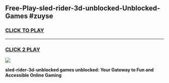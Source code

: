 
## Free-Play-sled-rider-3d-unblocked-Unblocked-Games #zuyse
<h3>
<a href="https://news.freeplayer.one?title=sled-rider-3d-unblocked&ref=8M">CLICK TO PLAY</a></h3>
<hr>

<h3>
<a href="https://news.freeplayer.one?title=sled-rider-3d-unblocked&ref=8M">CLICK 2 PLAY</a>
  
</h3>

<a href="https://news.freeplayer.one?title=sled-rider-3d-unblocked&ref=8M"><img src="https://clearcache.store/games.png"></a>


**sled-rider-3d-unblocked games unblocked: Your Gateway to Fun and Accessible Online Gaming**
